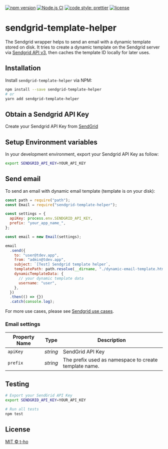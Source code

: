 [![npm version](https://badge.fury.io/js/sendgrid-template-helper.svg)](https://badge.fury.io/js/sendgrid-template-helper)
[![Node.js CI](https://github.com/t-ho/sendgrid-template-helper/workflows/Node.js%20CI/badge.svg?branch=master)](https://github.com/t-ho/sendgrid-template-helper/actions)
[![code style: prettier](https://img.shields.io/badge/code_style-prettier-ff69b4.svg)](https://github.com/prettier/prettier)
[![license](https://img.shields.io/npm/l/sendgrid-template-helper)](https://github.com/t-ho/sendgrid-template-helper/blob/master/LICENSE)

# sendgrid-template-helper

The Sendgrid wrapper helps to send an email with a dynamic template stored on disk. It tries to create a dynamic template on the Sendgrid server via [Sendgrid API v3](https://sendgrid.com/docs/API_Reference/api_v3.html), then caches the template ID locally for later uses.

## Installation

Install `sendgrid-template-helper` via NPM:

```bash
npm install --save sendgrid-template-helper
# or
yarn add sendgrid-template-helper
```

## Obtain a Sendgrid API Key

Create your Sendgrid API Key from [SendGrid](https://app.sendgrid.com/settings/api_keys)

## Setup Environment variables

In your development environment, export your Sendgrid API Key as follow:

```bash
export SENDGRID_API_KEY=YOUR_API_KEY
```

## Send email

To send an email with dynamic email template (template is on your disk):

```javascript
const path = require("path");
const Email = require("sendgrid-template-helper");

const settings = {
  apiKey: process.env.SENDGRID_API_KEY,
  prefix: "your_app_name_",
};

const email = new Email(settings);

email
  .send({
    to: "user@tdev.app",
    from: "admin@tdev.app",
    subject: `[Test] Sendgrid template helper`,
    templatePath: path.resolve(__dirname, "./dynamic-email-template.html"), // absolute path to your template
    dynamicTemplateData: {
      // your dynamic template data
      username: "user",
    },
  })
  .then(() => {})
  .catch(console.log);
```

For more use cases, please see [Sendgrid use cases](https://github.com/sendgrid/sendgrid-nodejs/blob/master/use-cases/README.md#email-use-cases).

### Email settings

| Property Name | Type     | Description                                           |
| ------------- | -------- | ----------------------------------------------------- |
| `apiKey`      | _string_ | SendGrid API Key                                      |
| `prefix`      | _string_ | The prefix used as namespace to create template name. |

## Testing

```bash
# Export your SendGrid API Key
export SENDGRID_API_KEY=YOUR_API_KEY

# Run all tests
npm test
```

## License

[MIT &copy; t-ho](https://github.com/t-ho/sendgrid-template-helper/blob/master/LICENSE)
